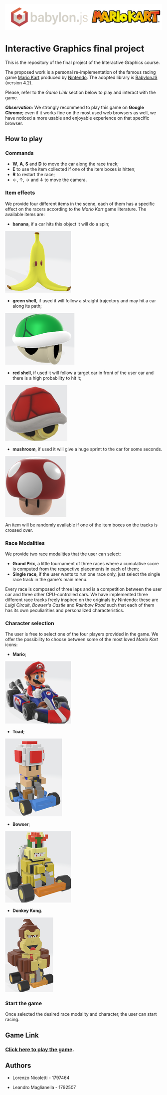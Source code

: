 ![logo](./textures/gamelogo.png)
# Interactive Graphics final project

This is the repository of the final project of the Interactive Graphics course.

The proposed work is a personal re-implementation of the famous racing game [Mario Kart](https://it.wikipedia.org/wiki/Mario_Kart) produced by [Nintendo](https://www.nintendo.com/). The adopted library is [BabylonJS](https://www.babylonjs.com/) (version 4.2).

Please, refer to the *Game Link* section below to play and interact with the game.

***Observation:*** We strongly recommend to play this game on **Google Chrome**; even if it works fine on the most used web browsers as well, we have noticed a more usable and enjoyable experience on that specific browser.

## How to play

### Commands

- **W**, **A**, **S** and **D** to move the car along the race track;
- **E** to use the item collected if one of the item boxes is hitten;
- **R** to restart the race;
- ←, ↑, → and ↓ to move the camera.

### Item effects

We provide four different items in the scene, each of them has a specific effect on the racers according to the *Mario Kart* game literature. The available items are:
- **banana**, if a car hits this object it will do a spin;

![banana](./images/banana.png)
- **green shell**, if used it will follow a straight trajectory and may hit a car along its path;

![green shell](./images/green_shell.png)
- **red shell**, if used it will follow a target car in front of the user car and there is a high probability to hit it;

![red shell](./images/red_shell.png)
- **mushroom**, if used it will give a huge sprint to the car for some seconds.

![green shell](./images/mushroom.png)

An item will be randomly available if one of the item boxes on the tracks is crossed over.

### Race Modalities

We provide two race modalities that the user can select:
- **Grand Prix**, a little tournament of three races where a cumulative score is computed from the respective placements in each of them;
- **Single race**, if the user wants to run one race only, just select the single race track in the game's main menu.

Every race is composed of three laps and is a competition between the user car and three other CPU-controlled cars. We have implemented three different race tracks freely inspired on the originals by Nintendo: these are *Luigi Circuit*, *Bowser's Castle* and *Rainbow Road* such that each of them has its own peculiarities and personalized characteristics.

### Character selection

The user is free to select one of the four players provided in the game. We offer the possibility to choose between some of the most loved *Mario Kart* icons:
- **Mario**;

![mario](./images/mario.png)
- **Toad**;

![toad](./images/toad.png)
- **Bowser**;

![bowser](./images/bowser.png)
- **Donkey Kong**.

![donkey kong](./images/donkey_kong.png)

### Start the game

Once selected the desired race modality and character, the user can start racing. 

## Game Link

### [Click here to play the game](https://sapienzainteractivegraphicscourse.github.io/final-project-ll-team/).

## Authors

- Lorenzo Nicoletti - 1797464

- Leandro Maglianella - 1792507


